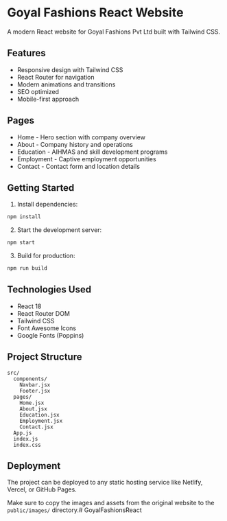 # Goyal Fashions React Website

A modern React website for Goyal Fashions Pvt Ltd built with Tailwind CSS.

## Features

- Responsive design with Tailwind CSS
- React Router for navigation
- Modern animations and transitions
- SEO optimized
- Mobile-first approach

## Pages

- Home - Hero section with company overview
- About - Company history and operations
- Education - AIHMAS and skill development programs
- Employment - Captive employment opportunities
- Contact - Contact form and location details

## Getting Started

1. Install dependencies:
```bash
npm install
```

2. Start the development server:
```bash
npm start
```

3. Build for production:
```bash
npm run build
```

## Technologies Used

- React 18
- React Router DOM
- Tailwind CSS
- Font Awesome Icons
- Google Fonts (Poppins)

## Project Structure

```
src/
  components/
    Navbar.jsx
    Footer.jsx
  pages/
    Home.jsx
    About.jsx
    Education.jsx
    Employment.jsx
    Contact.jsx
  App.js
  index.js
  index.css
```

## Deployment

The project can be deployed to any static hosting service like Netlify, Vercel, or GitHub Pages.

Make sure to copy the images and assets from the original website to the `public/images/` directory.#   G o y a l F a s h i o n s R e a c t  
 